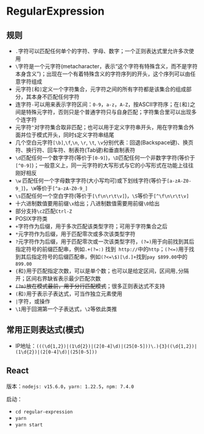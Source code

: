 # RegularExpression

## 规则

* `.`字符可以匹配任何单个的字符、字母、数字；一个正则表达式里允许多次使用
* `\`字符是一个元字符(metacharacter，表示“这个字符有特殊含义，而不是字符本身含义”)；出现在一个有着特殊含义的字符序列的开头，这个序列可以由任意字符组成
* 元字符`[`和`]`定义一个字符集合，元字符之间的所有字符都是该集合的组成部分，其本身不匹配任何字符
* 连字符`-`可以用来表示字符区间：`0-9`，`a-z`，`A-Z`，按ASCII字符序；在`[`和`]`之间是特殊元字符，否则只是个普通字符只与自身匹配；字符集合里可以出现多个连字符
* 元字符`^`对字符集合取非匹配；也可以用于定义字符串开头，用在字符集合外面并位于模式开头，同时`$`定义字符串结尾
* 几个空白元字符`[\b]`,`\f`,`\n`, `\r`, `\t`, `\v`分别代表：回退(Backspace键)、换页符、换行符、回车符、制表符(Tab键)和垂直制表符
* `\d`匹配任何一个数字字符(等价于`[0-9]`)，`\D`匹配任何一个非数字字符(等价于`[^0-9]`)；一般意义上，同一元字符的大写形式与它的小写形式在功能上往往刚好相反
* `\w` 匹配任何一个字母数字字符(大小写均可)或下划线字符(等价于`[a-zA-Z0-9_]`)，`\W`等价于`[^a-zA-Z0-9_]`
* `\s`匹配任何一个空白字符(等价于`[\f\n\r\t\v]`)，`\S`等价于`[^\f\n\r\t\v]`
* 十六进制数值要用前缀`\x`给出；八进制数值需要用前缀`\0`给出
* 部分支持`\cZ`匹配`Ctrl-Z`
* POSIX字符类
* `+`字符作为后缀，用于多次匹配该类型字符；可用于字符集合之后
* `*`元字符作为后缀，用于匹配零次或多次该类型字符
* `?`元字符作为后缀，用于匹配零次或一次该类型字符，`(?=)`用于向前找到其后指定符号的前缀匹配串，例如`.+(?=:)` 找到` http://`中的`http`；`(?<=)`用于找到其后指定符号的后缀匹配串，例如`(?<=\$)[\d.]+`找到`pay $899.00`中的`899.00`
* `{`和`}`用于匹配指定次数，可以是单个数；也可以是给定区间，区间用`,`分隔开；区间右界缺省表示最少匹配次数
* ~~`(?m)`放在模式最前，用于分行匹配模式~~；很多正则表达式不支持
* `(`和`)`用于表示子表达式，可当作独立元素使用
* `|`字符，或操作
* `\1`用于回溯第一个子表达式，`\2`等依此类推



## 常用正则表达式(模式)

* IP地址：`(((\d{1,2})|(1\d{2})|(2[0-4]\d)|(25[0-5]))\.){3}((\d{1,2})|(1\d{2})|(2[0-4]\d)|(25[0-5]))`





## React

版本：`nodejs: v15.6.0`，`yarn: 1.22.5`，`npm: 7.4.0`

启动：

* `cd regular-expression`
* `yarn`
* `yarn start`